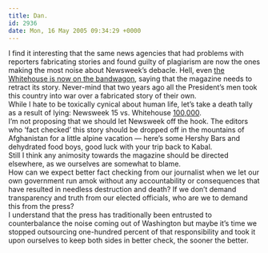 ```yaml
---
title: Dan.
id: 2936
date: Mon, 16 May 2005 09:34:29 +0000
---
```


I find it interesting that the same news agencies that had problems with reporters fabricating stories and found guilty of plagiarism are now the ones making the most noise about Newsweek’s debacle. Hell, even [the Whitehouse is now on the bandwagon](http://www.nytimes.com/2005/05/16/international/16cnd-koran.html?), saying that the magazine needs to retract its story. Never-mind that two years ago all the President’s men took this country into war over a fabricated story of their own.  
 While I hate to be toxically cynical about human life, let’s take a death tally as a result of lying: Newsweek 15 vs. Whitehouse [100,000](http://news.bbc.co.uk/2/hi/middle_east/3962969.stm).  
 I’m not proposing that we should let Newsweek off the hook. The editors who ‘fact checked’ this story should be dropped off in the mountains of Afghanistan for a little alpine vacation — here’s some Hershy Bars and dehydrated food boys, good luck with your trip back to Kabal.  
 Still I think any animosity towards the magazine should be directed elsewhere, as we ourselves are somewhat to blame.  
 How can we expect better fact checking from our journalist when we let our own government run amok without any accountability or consequences that have resulted in needless destruction and death? If we don’t demand transparency and truth from our elected officials, who are we to demand this from the press?  
 I understand that the press has traditionally been entrusted to counterbalance the noise coming out of Washington but maybe it’s time we stopped outsourcing one-hundred percent of that responsibility and took it upon ourselves to keep both sides in better check, the sooner the better.



